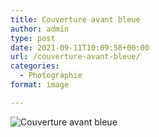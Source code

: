 ```yaml
---
title: Couverture avant bleue
author: admin
type: post
date: 2021-09-11T10:09:58+00:00
url: /couverture-avant-bleue/
categories:
  - Photographie
format: image

---
```

![Couverture avant bleue](./dsc5598.jpg)